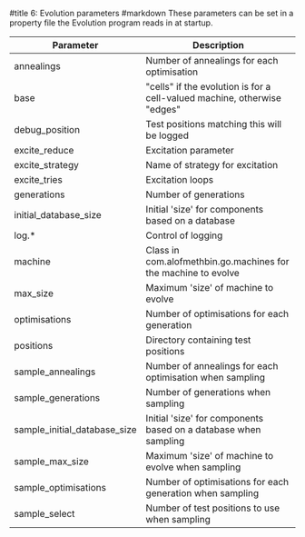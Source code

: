 #title 6: Evolution parameters
#markdown
These parameters can be set in a property file the Evolution program
reads in at startup.

Parameter|Description
-|-
annealings|Number of annealings for each optimisation
base|"cells" if the evolution is for a cell-valued machine, otherwise "edges"
debug_position|Test positions matching this will be logged
excite_reduce|Excitation parameter
excite_strategy|Name of strategy for excitation
excite_tries|Excitation loops
generations|Number of generations
initial_database_size|Initial 'size' for components based on a database
log.*|Control of logging
machine|Class in com.alofmethbin.go.machines for the machine to evolve
max_size|Maximum 'size' of machine to evolve
optimisations|Number of optimisations for each generation
positions|Directory containing test positions
sample_annealings|Number of annealings for each optimisation when sampling
sample_generations|Number of generations when sampling
sample_initial_database_size|Initial 'size' for components based on a database when sampling
sample_max_size|Maximum 'size' of machine to evolve when sampling
sample_optimisations|Number of optimisations for each generation when sampling
sample_select|Number of test positions to use when sampling
